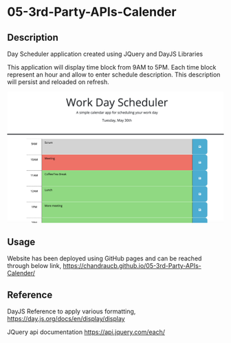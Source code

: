 # 05-3rd-Party-APIs-Calender
## Description
Day Scheduler application created using JQuery and DayJS Libraries 

This application will display time block from 9AM to 5PM. Each time block represent an hour and allow to enter schedule description. This description will persist and reloaded on refresh. 

![Screenshot](./assets/images/screenshot1.jpg)

## Usage

Website has been deployed using GitHub pages and can be reached through below link,
https://chandraucb.github.io/05-3rd-Party-APIs-Calender/

## Reference
DayJS Reference to apply various formatting,
https://day.js.org/docs/en/display/display

JQuery api documentation
https://api.jquery.com/each/

